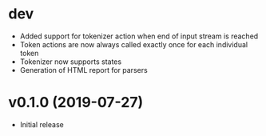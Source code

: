 # dev

* Added support for tokenizer action when end of input stream is reached
* Token actions are now always called exactly once for each individual token
* Tokenizer now supports states
* Generation of HTML report for parsers

# v0.1.0 (2019-07-27)

* Initial release
